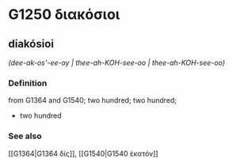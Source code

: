 # G1250 διακόσιοι

## diakósioi

_(dee-ak-os'-ee-oy | thee-ah-KOH-see-oo | thee-ah-KOH-see-oo)_

### Definition

from G1364 and G1540; two hundred; two hundred; 

- two hundred

### See also

[[G1364|G1364 δίς]], [[G1540|G1540 ἑκατόν]]
